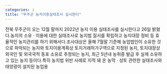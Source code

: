 ```yaml
---
categories: i
title: "무주군 농지이용실태조사 실시한다"
---
```

전북 무주군이 오는 12월 말까지 2022년 농지 이용 실태조사를 실시한다고 26일 밝혔다.농지의 소유 · 이용에 대한 실태조사로 농지법 질서를 확립하고 농지대장 정비 등 효율적인 농지관리를 하기 위해서다.조사대상은 올해 7월말 기준해 농업법인이 소유한 것으로 파악되는 농지와 토지이용계획상 토지거래허가구역으로 지정된 농지, 토지대장상 외국인 및 외국국적 동포 소유로 추정되는 농지, 최근 5년내 농취증 발급 후 실제 소유하고 있는 농지 등이다.특히 농지법 위반 사례로 지적 돼 온 농막 · 성토 관련한 실태조사와 태양광이 설치된 농업용